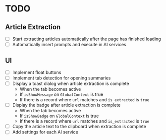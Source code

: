 # TODO

## Article Extraction

- [ ] Start extracting articles automatically after the page has finished loading
- [ ] Automatically insert prompts and execute in AI services

## UI

- [ ] Implement float buttons
- [ ] Implement tab detection for opening summaries
- [ ] Display a toast dialog when article extraction is complete
  - When the tab becomes active
  - If `isShowMessage` on `GlobalContext` is true
  - If there is a record where `url` matches and `is_extracted` is `true`
- [ ] Display the badge after article extraction is complete
  - When the tab becomes active
  - If `isShowBadge` on `GlobalContext` is true
  - If there is a record where `url` matches and `is_extracted` is `true`
- [ ] Copy the article text to the clipboard when extraction is complete
- [ ] Add settings for each AI service
